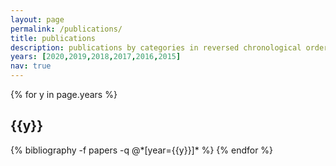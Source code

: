 ```yaml
---
layout: page
permalink: /publications/
title: publications
description: publications by categories in reversed chronological order. generated by jekyll-scholar.
years: [2020,2019,2018,2017,2016,2015]
nav: true
---
```


<div class="publications">

{% for y in page.years %}
  <h2 class="year">{{y}}</h2>
  {% bibliography -f papers -q @*[year={{y}}]* %}
{% endfor %}

</div>
